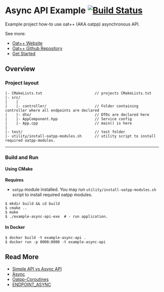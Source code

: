 # Async API Example [![Build Status](https://dev.azure.com/lganzzzo/lganzzzo/_apis/build/status/oatpp.example-async-api?branchName=master)](https://dev.azure.com/lganzzzo/lganzzzo/_build?definitionId=16&branchName=master)

Example project how-to use oat++ (AKA oatpp) asynchronous API.

See more:

- [Oat++ Website](https://oatpp.io/)
- [Oat++ Github Repository](https://github.com/oatpp/oatpp)
- [Get Started](https://oatpp.io/docs/start)

## Overview

### Project layout

```
|- CMakeLists.txt                        // projects CMakeLists.txt
|- src/
|    |
|    |- controller/                      // Folder containing controller where all endpoints are declared
|    |- dto/                             // DTOs are declared here
|    |- AppComponent.hpp                 // Service config
|    |- App.cpp                          // main() is here
|
|- test/                                 // test folder
|- utility/install-oatpp-modules.sh      // utility script to install required oatpp-modules.
```

---

### Build and Run

#### Using CMake

**Requires**

- `oatpp` module installed. You may run `utility/install-oatpp-modules.sh` 
script to install required oatpp modules.

```
$ mkdir build && cd build
$ cmake ..
$ make 
$ ./example-async-api-exe  # - run application.

```

#### In Docker

```
$ docker build -t example-async-api .
$ docker run -p 8000:8000 -t example-async-api
```

## Read More

- [Simple API vs Async API](https://oatpp.io/docs/simple-vs-async/)
- [Async](https://oatpp.io/docs/async/)
- [Oatpp-Coroutines](https://oatpp.io/docs/oatpp-coroutines/)
- [ENDPOINT_ASYNC](https://oatpp.io/docs/components/api-controller/#endpoint-async-specifics)
